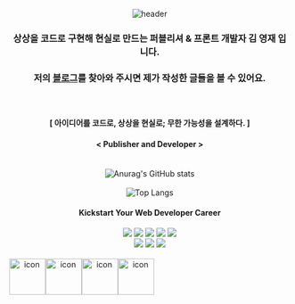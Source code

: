 <div align=center>

![header](https://capsule-render.vercel.app/api?type=venom&color=gradient&height=250&section=header&text=👋%20안녕하세요!%20방문해%20주셔서%20감사합니다.&fontSize=30&animation=fadeIn)
 
### 상상을 코드로 구현해 현실로 만드는 퍼블리셔 & 프론트 개발자 김 영재 입니다.
### 저의 <a href="https://kyj0206.github.io/">블로그</a>를 찾아와 주시면 제가 작성한 글들을 볼 수 있어요.<br><br><br>
#### [ 아이디어를 코드로, 상상을 현실로; 무한 가능성을 설계하다. ]
#### < Publisher and Developer ><br><br>

![Anurag's GitHub stats](https://github-readme-stats.vercel.app/api?username=KYJ0206&theme=onedark&show_icons=true?count_private=true&hide=contribs) <br><br>
![Top Langs](https://github-readme-stats.vercel.app/api/top-langs/?username=KYJ0206&layout=compact&theme=onedark)
 
#### Kickstart Your Web Developer Career <br>

<img src="https://img.shields.io/badge/HTML5-E34F26?style=flat-square&logo=html5&logoColor=white"/>
<img src="https://img.shields.io/badge/CSS3-1572B6?style=flat-square&logo=css3&logoColor=white"/>
<img src="https://img.shields.io/badge/jQuery-0769AD?style=flat-square&logo=jQuery&logoColor=white"/>
<img src="https://img.shields.io/badge/Next.js-000000?style=flat-square&logo=Next.js&logoColor=white"/>
<img src="https://img.shields.io/badge/Ruby-CC342D?style=flat-square&logo=Ruby&logoColor=white"/><br>
<img src="https://img.shields.io/badge/Postman-FF6C37?style=flat-square&logo=Postman&logoColor=white"/>
<img src="https://img.shields.io/badge/Visual Studio Code-007ACC?style=flat-square&logo=Visual Studio Code&logoColor=white"/>
<img src="https://img.shields.io/badge/Adobe Photoshop-31A8FF?style=flat-square&logo=Adobe Photoshop&logoColor=white"/><br><br>

<div style="display: flex; align-items: flex-start;"><img src="https://techstack-generator.vercel.app/sass-icon.svg" alt="icon" width="65" height="65" /><img src="https://techstack-generator.vercel.app/react-icon.svg" alt="icon" width="65" height="65" /><img src="https://techstack-generator.vercel.app/js-icon.svg" alt="icon" width="65" height="65" /><img src="https://techstack-generator.vercel.app/restapi-icon.svg" alt="icon" width="65" height="65" /></div>

</div>
